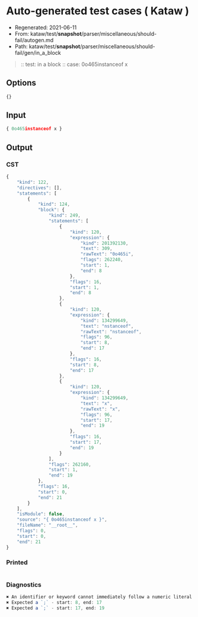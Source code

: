 # Auto-generated test cases ( Kataw )
- Regenerated: 2021-06-11
- From: kataw/test/__snapshot__/parser/miscellaneous/should-fail/autogen.md
- Path: kataw/test/__snapshot__/parser/miscellaneous/should-fail/gen/in_a_block
> :: test: in a block
> :: case: 0o465instanceof x
## Options

`````js
{}
`````
## Input

`````js
{ 0o465instanceof x }
`````
## Output

### CST

```javascript
{
    "kind": 122,
    "directives": [],
    "statements": [
        {
            "kind": 124,
            "block": {
                "kind": 249,
                "statements": [
                    {
                        "kind": 120,
                        "expression": {
                            "kind": 201392130,
                            "text": 309,
                            "rawText": "0o465i",
                            "flags": 262240,
                            "start": 1,
                            "end": 8
                        },
                        "flags": 16,
                        "start": 1,
                        "end": 8
                    },
                    {
                        "kind": 120,
                        "expression": {
                            "kind": 134299649,
                            "text": "nstanceof",
                            "rawText": "nstanceof",
                            "flags": 96,
                            "start": 8,
                            "end": 17
                        },
                        "flags": 16,
                        "start": 8,
                        "end": 17
                    },
                    {
                        "kind": 120,
                        "expression": {
                            "kind": 134299649,
                            "text": "x",
                            "rawText": "x",
                            "flags": 96,
                            "start": 17,
                            "end": 19
                        },
                        "flags": 16,
                        "start": 17,
                        "end": 19
                    }
                ],
                "flags": 262160,
                "start": 1,
                "end": 19
            },
            "flags": 16,
            "start": 0,
            "end": 21
        }
    ],
    "isModule": false,
    "source": "{ 0o465instanceof x }",
    "fileName": "__root__",
    "flags": 0,
    "start": 0,
    "end": 21
}
```

### Printed

```javascript

```

### Diagnostics

```javascript
✖ An identifier or keyword cannot immediately follow a numeric literal - start: 1, end: 7
✖ Expected a `;` - start: 8, end: 17
✖ Expected a `;` - start: 17, end: 19

```

